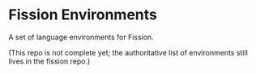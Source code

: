 # Fission Environments

A set of language environments for Fission.

(This repo is not complete yet; the authoritative list of environments
still lives in the fission repo.)

